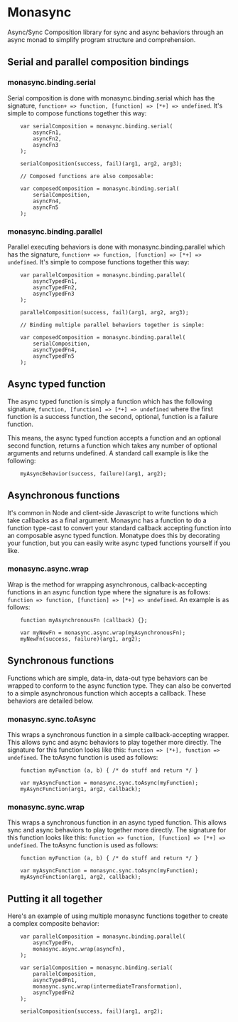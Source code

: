 # Monasync

Async/Sync Composition library for sync and async behaviors through an async monad to simplify 
program structure and comprehension.

## Serial and parallel composition bindings

### monasync.binding.serial

Serial composition is done with monasync.binding.serial which has the signature, 
`function+ => function, [function] => [*+] => undefined`. It's simple to compose functions together this way:

~~~
    var serialComposition = monasync.binding.serial(
        asyncFn1,
        asyncFn2,
        asyncFn3
    );

    serialComposition(success, fail)(arg1, arg2, arg3);

    // Composed functions are also composable:

    var composedComposition = monasync.binding.serial(
        serialComposition,
        asyncFn4,
        asyncFn5
    );
~~~

### monasync.binding.parallel

Parallel executing behaviors is done with monasync.binding.parallel which has the signature, 
`function+ => function, [function] => [*+] => undefined`. It's simple to compose functions together this way:

~~~
    var parallelComposition = monasync.binding.parallel(
        asyncTypedFn1,
        asyncTypedFn2,
        asyncTypedFn3
    );

    parallelComposition(success, fail)(arg1, arg2, arg3);

    // Binding multiple parallel behaviors together is simple:

    var composedComposition = monasync.binding.parallel(
        serialComposition,
        asyncTypedFn4,
        asyncTypedFn5
    );
~~~


## Async typed function

The async typed function is simply a function which has the following signature, 
`function, [function] => [*+] => undefined` where the first function is a success function,
the second, optional, function is a failure function.

This means, the async typed function accepts a function and an optional second function, returns 
a function which takes any number of optional arguments and returns undefined.  A standard call
example is like the following:

~~~
    myAsyncBehavior(success, failure)(arg1, arg2);
~~~

## Asynchronous functions

It's common in Node and client-side Javascript to write functions which take callbacks as a final
argument. Monasync has a function to do a function type-cast to convert your standard callback
accepting function into an composable async typed function. Monatype does this by decorating your
function, but you can easily write async typed functions yourself if you like.

### monasync.async.wrap

Wrap is the method for wrapping asynchronous, callback-accepting functions in an async function
type where the signature is as follows: `function => function, [function] => [*+] => undefined`.
An example is as follows:

~~~
    function myAsynchronousFn (callback) {};

    var myNewFn = monasync.async.wrap(myAsynchronousFn);
    myNewFn(success, failure)(arg1, arg2);
~~~

## Synchronous functions

Functions which are simple, data-in, data-out type behaviors can be wrapped to conform to the
async function type. They can also be converted to a simple asynchronous function which accepts
a callback.  These behaviors are detailed below.

### monasync.sync.toAsync

This wraps a synchronous function in a simple callback-accepting wrapper.  This allows sync
and async behaviors to play together more directly.  The signature for this function looks
like this: `function => [*+], function => undefined`.  The toAsync function is used as follows:

~~~
    function myFunction (a, b) { /* do stuff and return */ }

    var myAsyncFunction = monasync.sync.toAsync(myFunction);
    myAsyncFunction(arg1, arg2, callback);
~~~

### monasync.sync.wrap

This wraps a synchronous function in an async typed function.  This allows sync
and async behaviors to play together more directly.  The signature for this function looks
like this: `function => function, [function] => [*+] => undefined`.  The toAsync function 
is used as follows:

~~~
    function myFunction (a, b) { /* do stuff and return */ }

    var myAsyncFunction = monasync.sync.toAsync(myFunction);
    myAsyncFunction(arg1, arg2, callback);
~~~

## Putting it all together

Here's an example of using multiple monasync functions together to create a complex composite behavior:

~~~
    var parallelComposition = monasync.binding.parallel(
        asyncTypedFn,
        monasync.async.wrap(asyncFn),
    );

    var serialComposition = monasync.binding.serial(
        parallelComposition,
        asyncTypedFn1,
        monasync.sync.wrap(intermediateTransformation),
        asyncTypedFn2
    );

    serialComposition(success, fail)(arg1, arg2);
~~~